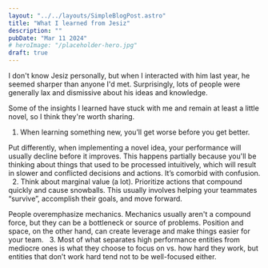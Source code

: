 ```yaml
---
layout: "../../layouts/SimpleBlogPost.astro"
title: "What I learned from Jesiz"
description: ""
pubDate: "Mar 11 2024"
# heroImage: "/placeholder-hero.jpg"
draft: true
---
```


I don't know Jesiz personally, but when I interacted with him last year, he seemed sharper than anyone I'd met. Surprisingly, lots of people were generally lax and dismissive about his ideas and knowledge.

Some of the insights I learned have stuck with me and remain at least a little novel, so I think they're worth sharing.
 
1. When learning something new, you’ll get worse before you get better.

Put differently, when implementing a novel idea, your performance will usually decline before it improves. This happens partially because you'll be thinking about things that used to be processed intuitively, which will result in slower and conflicted decisions and actions. It’s comorbid with confusion.
 
2. Think about marginal value (a lot). Prioritize actions that compound quickly and cause snowballs. This usually involves helping your teammates “survive”, accomplish their goals, and move forward. 

People overemphasize mechanics. Mechanics usually aren't a compound force, but they can be a bottleneck or source of problems. Position and space, on the other hand, can create leverage and make things easier for your team.
 
3. Most of what separates high performance entities from mediocre ones is what they choose to focus on vs. how hard they work, but entities that don’t work hard tend not to be well-focused either.

